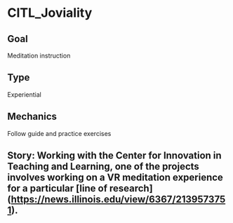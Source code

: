 # CITL_Joviality

## Goal 
Meditation instruction

## Type  
Experiential
    
## Mechanics  
Follow guide and practice exercises

## Story:  Working with the Center for Innovation in Teaching and Learning, one of the projects involves working on a VR meditation experience for a particular [line of research] (https://news.illinois.edu/view/6367/2139573751).
